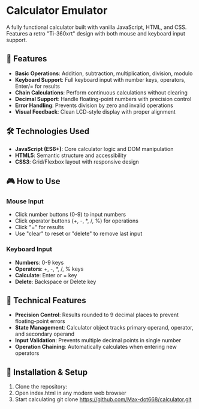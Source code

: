 # Calculator Emulator

A fully functional calculator built with vanilla JavaScript, HTML, and CSS. Features a retro "Ti-360xrt" design with both mouse and keyboard input support.

## 🚀 Features

- **Basic Operations**: Addition, subtraction, multiplication, division, modulo
- **Keyboard Support**: Full keyboard input with number keys, operators, Enter/= for results
- **Chain Calculations**: Perform continuous calculations without clearing
- **Decimal Support**: Handle floating-point numbers with precision control
- **Error Handling**: Prevents division by zero and invalid operations
- **Visual Feedback**: Clean LCD-style display with proper alignment

## 🛠️ Technologies Used

- **JavaScript (ES6+)**: Core calculator logic and DOM manipulation
- **HTML5**: Semantic structure and accessibility
- **CSS3**: Grid/Flexbox layout with responsive design

## 🎮 How to Use

### Mouse Input
- Click number buttons (0-9) to input numbers
- Click operator buttons (+, -, *, /, %) for operations
- Click "=" for results
- Use "clear" to reset or "delete" to remove last input

### Keyboard Input
- **Numbers**: 0-9 keys
- **Operators**: +, -, *, /, % keys  
- **Calculate**: Enter or = key
- **Delete**: Backspace or Delete key

## 🧮 Technical Features

- **Precision Control**: Results rounded to 9 decimal places to prevent floating-point errors
- **State Management**: Calculator object tracks primary operand, operator, and secondary operand
- **Input Validation**: Prevents multiple decimal points in single number
- **Operation Chaining**: Automatically calculates when entering new operators

## 🔧 Installation & Setup

1. Clone the repository:
2. Open index.html in any modern web browser
3. Start calculating
git clone https://github.com/Max-dot668/calculator.git
